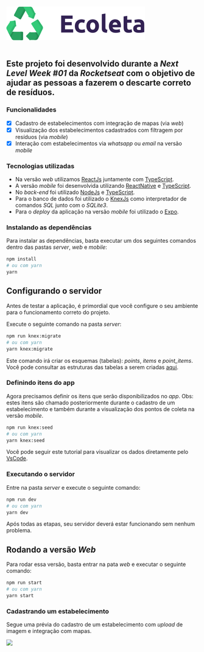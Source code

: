 ![](/mobile/src/assets/logo@2x.png)</br></br>

## Este projeto foi desenvolvido durante a *Next Level Week #01* da *Rocketseat* com o objetivo de ajudar as pessoas a fazerem o descarte correto de resíduos.

### Funcionalidades

- [x] Cadastro de estabelecimentos com integração de mapas (via *web*)
- [x] Visualização dos estabelecimentos cadastrados com filtragem por resíduos (via *mobile*)
- [x] Interação com estabelecimentos via *whatsapp* ou *email* na versão *mobile*

### Tecnologias utilizadas

* Na versão *web* utilizamos [ReactJs](https://reactjs.org/) juntamente com [TypeScript](https://www.typescriptlang.org/).
* A versão *mobile* foi desenvolvida utilizando [ReactNative](https://reactnative.dev/) e [TypeScript](https://www.typescriptlang.org/).
* No *back-end* foi utilizado [NodeJs](https://nodejs.org/en/) e [TypeScript](https://www.typescriptlang.org/).
* Para o banco de dados foi utilizado o [KnexJs](http://knexjs.org/) como interpretador de comandos *SQL* junto com o *SQLite3*.
* Para o *deploy* da aplicação na versão *mobile* foi utilizado o [Expo](https://expo.io/).

### Instalando as dependências
Para instalar as dependências, basta executar um dos seguintes comandos dentro das pastas *server*, *web* e *mobile*:
```bash
npm install
# ou com yarn
yarn
```

## Configurando o servidor
Antes de testar a aplicação, é primordial que você configure o seu ambiente para o funcionamento correto do projeto.<br/>

Execute o seguinte comando na pasta *server*:
```bash
npm run knex:migrate
# ou com yarn
yarn knex:migrate
```
Este comando irá criar os esquemas (tabelas): *points*, *items* e *point_items*.
Você pode consultar as estruturas das tabelas a serem criadas [aqui](/server/src/database/migrations).

### Definindo itens do app

Agora precisamos definir os itens que serão disponibilizados no *app*. 
Obs: estes itens são chamado posteriormente durante o cadastro de um estabelecimento e também durante a visualização dos 
pontos de coleta na versão *mobile*.

```bash
npm run knex:seed
# ou com yarn
yarn knex:seed
```
Você pode seguir este tutorial para visualizar os dados diretamente pelo [VsCode](https://github.com/AlexCovizzi/vscode-sqlite).

### Executando o servidor
Entre na pasta *server* e execute o seguinte comando:
```bash
npm run dev
# ou com yarn
yarn dev
```

Após todas as etapas, seu servidor deverá estar funcionando sem nenhum problema.

## Rodando a versão *Web*
Para rodar essa versão, basta entrar na pata *web* e executar o seguinte comando:
```bash
npm run start
# ou com yarn
yarn start
```

### Cadastrando um estabelecimento
Segue uma prévia do cadastro de um estabelecimento com *upload* de imagem e integração com mapas.

![](https://github.com/liveki/imgs/blob/master/Point_Register.gif)
